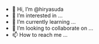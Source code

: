 - 👋 Hi, I’m @hiryasuda
- 👀 I’m interested in ...
- 🌱 I’m currently learning ...
- 💞️ I’m looking to collaborate on ...
- 📫 How to reach me ...

<!---
hiryasuda/hiryasuda is a ✨ special ✨ repository because its `README.md` (this file) appears on your GitHub profile.
You can click the Preview link to take a look at your changes.
--->
